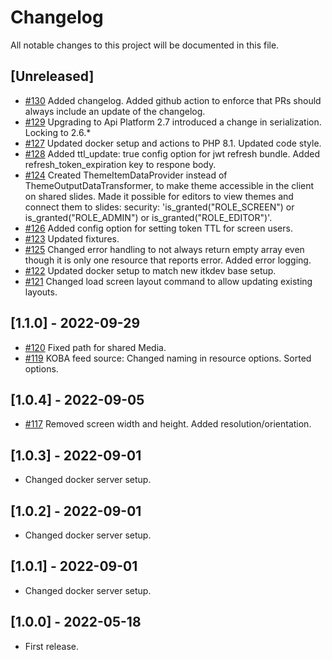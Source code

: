 # Changelog

All notable changes to this project will be documented in this file.

## [Unreleased]

- [#130](https://github.com/os2display/display-api-service/pull/130)
Added changelog.
Added github action to enforce that PRs should always include an update of the changelog.
- [#129](https://github.com/os2display/display-api-service/pull/129)
Upgrading to Api Platform 2.7 introduced a change in serialization. Locking to 2.6.*
- [#127](https://github.com/os2display/display-api-service/pull/127)
Updated docker setup and actions to PHP 8.1.
Updated code style.
- [#128](https://github.com/os2display/display-api-service/pull/128)
Added ttl_update: true config option for jwt refresh bundle.
Added refresh_token_expiration key to respone body.
- [#124](https://github.com/os2display/display-api-service/pull/124)
Created ThemeItemDataProvider instead of
ThemeOutputDataTransformer, to make theme accessible in the client on shared slides.
Made it possible for editors to view themes and connect them to slides: security: 'is_granted("ROLE_SCREEN") or
is_granted("ROLE_ADMIN") or is_granted("ROLE_EDITOR")'.
- [#126](https://github.com/os2display/display-api-service/pull/126)
Added config option for setting token TTL for screen users.
- [#123](https://github.com/os2display/display-api-service/pull/123)
Updated fixtures.
- [#125](https://github.com/os2display/display-api-service/pull/125)
Changed error handling to not always return empty array even though it is only one resource that reports error.
Added error logging.
- [#122](https://github.com/os2display/display-api-service/pull/122)
Updated docker setup to match new itkdev base setup.
- [#121](https://github.com/os2display/display-api-service/pull/121)
Changed load screen layout command to allow updating existing layouts.

## [1.1.0] - 2022-09-29

- [#120](https://github.com/os2display/display-api-service/pull/120)
Fixed path for shared Media.
- [#119](https://github.com/os2display/display-api-service/pull/119)
KOBA feed source: Changed naming in resource options. Sorted options.

## [1.0.4] - 2022-09-05

- [#117](https://github.com/os2display/display-api-service/pull/117)
Removed screen width and height. Added resolution/orientation.

## [1.0.3] - 2022-09-01

- Changed docker server setup.

## [1.0.2] - 2022-09-01

- Changed docker server setup.

## [1.0.1] - 2022-09-01

- Changed docker server setup.

## [1.0.0] - 2022-05-18

- First release.
